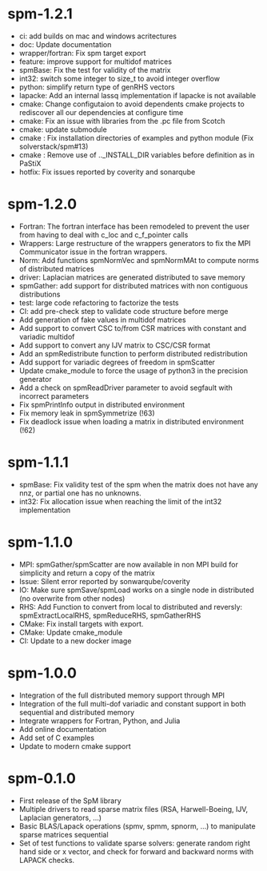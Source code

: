 # spm-1.2.1

* ci: add builds on mac and windows acritectures
* doc: Update documentation
* wrapper/fortran: Fix spm target export
* feature: improve support for multidof matrices
* spmBase: Fix the test for validity of the matrix
* int32: switch some integer to size_t to avoid integer overflow
* python: simplify return type of genRHS vectors
* lapacke: Add an internal lassq implementation if lapacke is not available
* cmake: Change configutaion to avoid dependents cmake projects to rediscover all our dependencies at configure time
* cmake: Fix an issue with libraries from the .pc file from Scotch
* cmake: update submodule
* cmake : Fix installation directories of examples and python module (Fix solverstack/spm#13)
* cmake : Remove use of .._INSTALL_DIR variables before definition as in PaStiX
* hotfix: Fix issues reported by coverity and sonarqube

# spm-1.2.0

* Fortran: The fortran interface has been remodeled to prevent the user from having to deal with c_loc and c_f_pointer calls
* Wrappers: Large restructure of the wrappers generators to fix the MPI Communicator issue in the fortran wrappers.
* Norm: Add functions spmNormVec and spmNormMAt to compute norms of distributed matrices
* driver: Laplacian matrices are generated distributed to save memory
* spmGather: add support for distributed matrices with non contiguous distributions
* test: large code refactoring to factorize the tests
* CI: add pre-check step to validate code structure before merge
* Add generation of fake values in multidof matrices
* Add support to convert CSC to/from CSR matrices with constant and variadic multidof
* Add support to convert any IJV matrix to CSC/CSR format
* Add an spmRedistribute function to perform distributed redistribution
* Add support for variadic degrees of freedom in spmScatter
* Update cmake_module to force the usage of python3 in the precision generator
* Add a check on spmReadDriver parameter to avoid segfault with incorrect parameters
* Fix spmPrintInfo output in distributed environment
* Fix memory leak in spmSymmetrize (!63)
* Fix deadlock issue when loading a matrix in distributed environment (!62)

# spm-1.1.1

* spmBase: Fix validity test of the spm when the matrix does not have any nnz, or partial one has no unknowns.
* int32: Fix allocation issue when reaching the limit of the int32 implementation

# spm-1.1.0

* MPI: spmGather/spmScatter are now available in non MPI build for simplicity and return a copy of the matrix
* Issue: Silent error reported by sonwarqube/coverity
* IO: Make sure spmSave/spmLoad works on a single node in distributed (no overwrite from other nodes)
* RHS: Add Function to convert from local to distributed and reversly: spmExtractLocalRHS, spmReduceRHS, spmGatherRHS
* CMake: Fix install targets with export.
* CMake: Update cmake_module
* CI: Update to a new docker image

# spm-1.0.0

- Integration of the full distributed memory support through MPI
- Integration of the full multi-dof variadic and constant support in both sequential and distributed memory
- Integrate wrappers for Fortran, Python, and Julia
- Add online documentation
- Add set of C examples
- Update to modern cmake support

# spm-0.1.0

- First release of the SpM library
- Multiple drivers to read sparse matrix files (RSA, Harwell-Boeing, IJV,
  Laplacian generators, ...)
- Basic BLAS/Lapack operations (spmv, spmm, spnorm, ...) to
  manipulate sparse matrices sequential
- Set of test functions to validate sparse solvers: generate
  random right hand side or x vector, and check for forward and
  backward norms with LAPACK checks.
